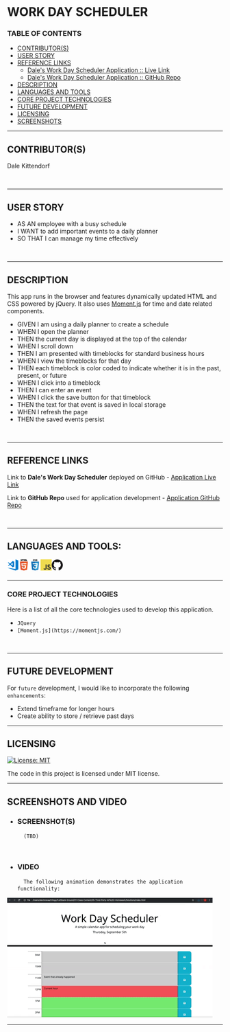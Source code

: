 # WORK DAY SCHEDULER

### TABLE OF CONTENTS

- [CONTRIBUTOR(S)](#CONTRIBUTOR(S))
- [USER STORY](#USER-STORY)
- [REFERENCE LINKS](#REFERENCE-LINKS)
  - [Dale's Work Day Scheduler Application :: Live Link](https://drkittendorf.github.io/05-work-day-scheduler/)
  - [Dale's Work Day Scheduler Application :: GitHub Repo](https://github.com/drkittendorf/05-work-day-scheduler)
- [DESCRIPTION](#DESCRIPTION)
- [LANGUAGES AND TOOLS](#LANGUAGES-AND-TOOLS)
- [CORE PROJECT TECHNOLOGIES](#CORE-PROJECT-TECHNOLOGIES)
- [FUTURE DEVELOPMENT](#FUTURE-DEVELOPMENT)
- [LICENSING](#LICENSING)
- [SCREENSHOTS](#SCREENSHOTS-AND-VIDEO)

---
## CONTRIBUTOR(S)
Dale Kittendorf

<br>

---

## USER STORY

- AS AN employee with a busy schedule
- I WANT to add important events to a daily planner
- SO THAT I can manage my time effectively

<br>

---

## DESCRIPTION

This app runs in the browser and features dynamically updated HTML and CSS powered by jQuery. It also uses [Moment.js](https://momentjs.com/) for time and date related components.

- GIVEN I am using a daily planner to create a schedule
- WHEN I open the planner
- THEN the current day is displayed at the top of the calendar
- WHEN I scroll down
- THEN I am presented with timeblocks for standard business hours
- WHEN I view the timeblocks for that day
- THEN each timeblock is color coded to indicate whether it is in the past, present, or future
- WHEN I click into a timeblock
- THEN I can enter an event
- WHEN I click the save button for that timeblock
- THEN the text for that event is saved in local storage
- WHEN I refresh the page
- THEN the saved events persist

<br>

---

## REFERENCE LINKS

Link to **Dale's Work Day Scheduler** deployed on GitHub - [Application Live Link](https://drkittendorf.github.io/05-work-day-scheduler/)

Link to **GitHub Repo** used for application development - [Application GitHub Repo](https://github.com/drkittendorf/05-work-day-scheduler)

<br>

---

## LANGUAGES AND TOOLS:
<img align="left" alt="Visual Studio Code" width="26px" src="https://raw.githubusercontent.com/github/explore/80688e429a7d4ef2fca1e82350fe8e3517d3494d/topics/visual-studio-code/visual-studio-code.png" />
<img align="left" alt="HTML5" width="26px" src="https://raw.githubusercontent.com/github/explore/80688e429a7d4ef2fca1e82350fe8e3517d3494d/topics/html/html.png" />
<img align="left" alt="CSS3" width="26px" src="https://raw.githubusercontent.com/github/explore/80688e429a7d4ef2fca1e82350fe8e3517d3494d/topics/css/css.png" />
<img align="left" alt="JavaScript" width="26px" src="https://raw.githubusercontent.com/github/explore/80688e429a7d4ef2fca1e82350fe8e3517d3494d/topics/javascript/javascript.png" />
<img align="left" alt="GitHub" width="26px" src="https://raw.githubusercontent.com/github/explore/78df643247d429f6cc873026c0622819ad797942/topics/github/github.png" />

<br>
<br>

---

### CORE PROJECT TECHNOLOGIES

Here is a list of all the core technologies used to develop this application.

- `JQuery`
- `[Moment.js](https://momentjs.com/)`

<br>

---

## FUTURE DEVELOPMENT

For `future` development, I would like to incorporate the following `enhancements`:

- Extend timeframe for longer hours
- Create ability to store / retrieve past days

---


## LICENSING
[![License: MIT](https://img.shields.io/badge/License-MIT-yellow.svg)](https://opensource.org/licenses/MIT)  

The code in this project is licensed under MIT license.

---

## SCREENSHOTS AND VIDEO

- ### SCREENSHOT(S)  
        (TBD)

<br>

- ### VIDEO
        The following animation demonstrates the application functionality:

![day planner demo](./Assets/images/05-third-party-apis-homework-demo.gif)
<br>

---